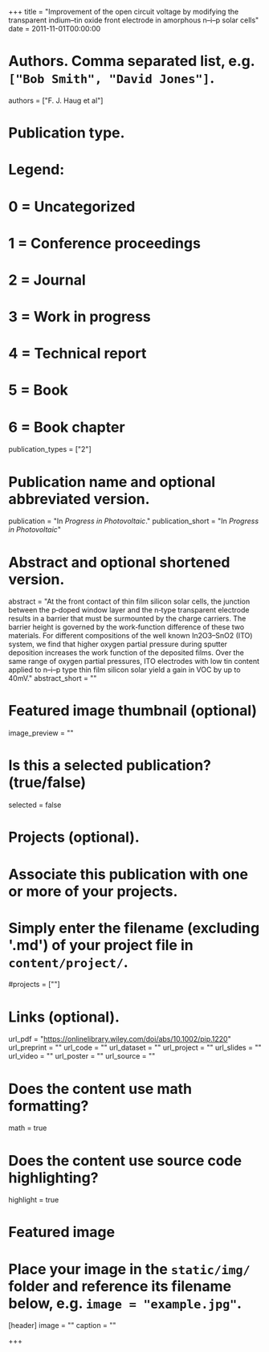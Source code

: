 +++
title = "Improvement of the open circuit voltage by modifying the transparent indium–tin oxide front electrode in amorphous n–i–p solar cells"
date = 2011-11-01T00:00:00

# Authors. Comma separated list, e.g. `["Bob Smith", "David Jones"]`.
authors = ["F. J. Haug et al"]

# Publication type.
# Legend:
# 0 = Uncategorized
# 1 = Conference proceedings
# 2 = Journal
# 3 = Work in progress
# 4 = Technical report
# 5 = Book
# 6 = Book chapter
publication_types = ["2"]

# Publication name and optional abbreviated version.
publication = "In *Progress in Photovoltaic*."
publication_short = "In *Progress in Photovoltaic*"

# Abstract and optional shortened version.
abstract = "At the front contact of thin film silicon solar cells, the junction between the p‐doped window layer and the n‐type transparent electrode results in a barrier that must be surmounted by the charge carriers. The barrier height is governed by the work‐function difference of these two materials. For different compositions of the well known In2O3–SnO2 (ITO) system, we find that higher oxygen partial pressure during sputter deposition increases the work function of the deposited films. Over the same range of oxygen partial pressures, ITO electrodes with low tin content applied to n–i–p type thin film silicon solar yield a gain in VOC by up to 40mV."
abstract_short = ""

# Featured image thumbnail (optional)
image_preview = ""

# Is this a selected publication? (true/false)
selected = false

# Projects (optional).
#   Associate this publication with one or more of your projects.
#   Simply enter the filename (excluding '.md') of your project file in `content/project/`.
#projects = [""]

# Links (optional).
url_pdf = "https://onlinelibrary.wiley.com/doi/abs/10.1002/pip.1220"
url_preprint = ""
url_code = ""
url_dataset = ""
url_project = ""
url_slides = ""
url_video = ""
url_poster = ""
url_source = ""

# Does the content use math formatting?
math = true

# Does the content use source code highlighting?
highlight = true

# Featured image
# Place your image in the `static/img/` folder and reference its filename below, e.g. `image = "example.jpg"`.
[header]
image = ""
caption = ""

+++
